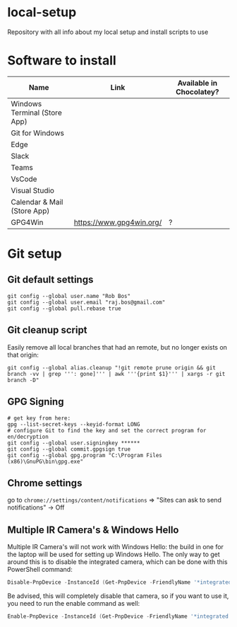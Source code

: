 # local-setup
Repository with all info about my local setup and install scripts to use


# Software to install
|Name|Link|Available in Chocolatey?|
|---|---|---|
|Windows Terminal (Store App)|||
|Git for Windows|||
|Edge|||
|Slack|||
|Teams|||
|VsCode|||
|Visual Studio|||
|Calendar & Mail (Store App)|||
|GPG4Win|https://www.gpg4win.org/|?|

# Git setup

## Git default settings

```
git config --global user.name "Rob Bos"
git config --global user.email "raj.bos@gmail.com"
git config --global pull.rebase true
```

## Git cleanup script
Easily remove all local branches that had an remote, but no longer exists on that origin:
```
git config --global alias.cleanup "!git remote prune origin && git branch -vv | grep ''': gone]''' | awk '''{print $1}''' | xargs -r git branch -D"
```

## GPG Signing
```
# get key from here: 
gpg --list-secret-keys --keyid-format LONG
# configure Git to find the key and set the correct program for en/decryption
git config --global user.signingkey ******
git config --global commit.gpgsign true
git config --global gpg.program "C:\Program Files (x86)\GnuPG\bin\gpg.exe"
```

## Chrome settings
go to `chrome://settings/content/notifications` => "Sites can ask to send notifications" -> Off


## Multiple IR Camera's & Windows Hello
Multiple IR Camera's will not work with Windows Hello: the build in one for the laptop will be used for setting up Windows Hello. The only way to get around this is to disable the integrated camera, which can be done with this PowerShell command:

``` powershell
Disable-PnpDevice -InstanceId (Get-PnpDevice -FriendlyName '*integrated webcam*' -Class Camera -Status OK).InstanceId -confirm:$false
```

Be advised, this will completely disable that camera, so if you want to use it, you need to run the enable command as well: 

``` powershell
Enable-PnpDevice -InstanceId (Get-PnpDevice -FriendlyName '*integrated webcam*' -Class Camera -Status OK).InstanceId -confirm:$false
```